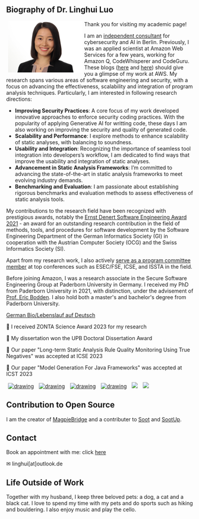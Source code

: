 ## Biography of Dr. Linghui Luo                    
<img src="profile.jpeg" alt="drawing" width="200" style="float: left;" hspace="5"/>  
Thank you for visiting my academic page!

I am an [independent consultant](https://luo-consulting.de) for cybersecurity and AI in Berlin. Previously, I was an applied scientist at Amazon Web Services for a few years, working for Amazon Q, CodeWhisperer and CodeGuru. These blogs ([here](https://www.amazon.science/blog/bringing-code-analysis-tools-to-jupyter-notebooks) and [here](https://www.amazon.science/working-at-amazon/linghui-luo-code-guru-security-plug-in-aws-internship)) should give you a glimpse of my work at AWS. My research spans various areas of software engineering and security, with a focus on advancing the effectiveness, scalability and integration of program analysis techniques. Particularly, I am interested in following research directions: 
- **Improving Security Practices**: A core focus of my work developed innovative approaches to enforce security coding practices. With the popularity of applying Generative AI for writting code, these days I am also working on improving the security and quality of generated code. 
- **Scalability and Performance**: I explore methods to enhance scalability of static analyses, with balancing to soundness.  
- **Usability and Integration**: Recognizing the importance of seamless tool integration into developers’s workflow, I am dedicated to find ways that improve the usability and integration of static analyses.  
- **Advancement in Static Analysis Frameworks**: I’m committed to advancing the state-of-the-art in static analysis frameworks to meet evolving industry demands. 
- **Benchmarking and Evaluation**: I am passionate about establishing rigorous benchmarks and evaluation methods to assess effectiveness of static analysis tools.    

My contributions to the research field have been recognized with prestigious awards, notably the [Ernst Denert Software Engineering Award 2021](https://fb-swt.gi.de/weiteres/ernst-denert-se-preis/bisherige-preistraeger) - an award for an outstanding research contribution in the field of methods, tools, and procedures for software development by the Software Engineering Department of the German Informatics Society (GI) in cooperation with the Austrian Computer Society (OCG) and the Swiss Informatics Society (SI).

Apart from my research work, I also actively [serve as a program committee member](services.md) at top conferences such as ESEC/FSE, ICSE, and ISSTA in the field.

Before joining Amazon, I was a research associate in the Secure Software Engineering Group at Paderborn University in Germany. I received my PhD from Paderborn University in 2021, with distinction, under the advisement of [Prof. Eric Bodden](https://www.bodden.de). I also hold both a master's and bachelor's degree from Paderborn University.

[German Bio/Lebenslauf auf Deutsch](lebenslauf.md)
<p>📢 I received ZONTA Science Award 2023 for my research</p> 
<p>📢 My dissertation won the UPB Doctoral Dissertation Award</p> 
<p>📢 Our paper "Long-term Static Analysis Rule Quality Monitoring Using True Negatives" was accepted at ICSE 2023</p> 
<p>📢 Our paper "Model Generation For Java Frameworks" was accepted at ICST 2023</p> 

<!-- display social media buttons in your README -->
<!-- Github -->
<a href="https://github.com/linghuiluo">
<img src="https://github.githubassets.com/assets/GitHub-Mark-ea2971cee799.png" alt="drawing" width="50" hspace="5"></a>
<!-- Twitter-->
<a href="https://twitter.com/LinghuiLuo">
<img src="https://upload.wikimedia.org/wikipedia/commons/thumb/6/6f/Logo_of_Twitter.svg/512px-Logo_of_Twitter.svg.png?20220821125553" alt="drawing" width="50" hspace="5"></a>
<!-- LinkedIn -->
<a href="https://www.linkedin.com/in/linghui-luo">
<img src="https://content.linkedin.com/content/dam/me/business/en-us/amp/brand-site/v2/bg/LI-Bug.svg.original.svg" alt="drawing" width="50" hspace="5"></a>
<!-- dblp -->
<a href="https://dblp.org/pid/244/4638.html">
<img src ="https://dblp.org/img/logo.320x120.png" alt="drawing" width="120" hspace="5"></a>
<!-- orcid -->
<a href="https://orcid.org/0000-0003-2054-0373">
<img src="https://orcid.org/assets/vectors/orcid.logo.svg" width="110" hspace="5"></a>
<!-- amazon science -->
<a href="https://www.amazon.science/author/linghui-luo">
<img src="https://assets.amazon.science/07/d9/d204ca2242bea8215dbf9ca5c43e/amazon-science-logo.svg"  width="180" hspace="5"></a>

## Contribution to Open Source
I am the creator of [MagpieBridge](https://github.com/MagpieBridge/MagpieBridge) and a contributer to [Soot](https://github.com/soot-oss/soot) and [SootUp](https://github.com/soot-oss/SootUp).

## Contact
Book an appointment with me: click [here](https://calendar.app.google/NCjaLZqZ5KMcMpEz5)

&#x2709; linghui[at]outlook.de

## Life Outside of Work
Together with my husband, I keep three beloved pets: a dog, a cat and a black cat.
I love to spend my time with my pets and do sports such as hiking and bouldering. 
I also enjoy music and play the cello. 



